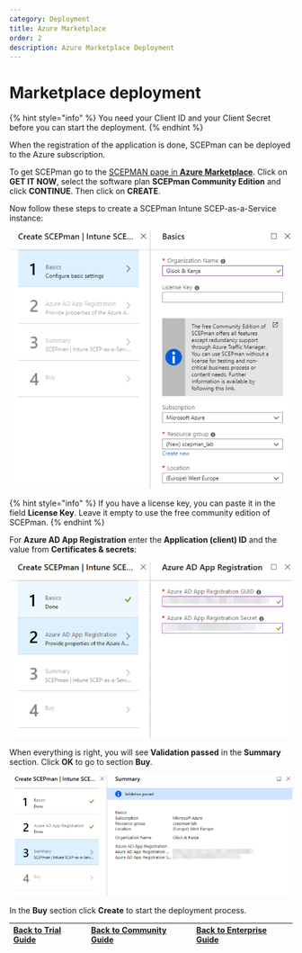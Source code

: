 ```yaml
---
category: Deployment
title: Azure Marketplace
order: 2
description: Azure Marketplace Deployment
---
```


# Marketplace deployment

{% hint style="info" %}
You need your Client ID and your Client Secret before you can start the deployment.
{% endhint %}

When the registration of the application is done, SCEPman can be deployed to the Azure subscription.

To get SCEPman go to the [SCEPMAN page in **Azure Marketplace**](https://azuremarketplace.microsoft.com/en-us/marketplace/apps/gluckkanja.scepman?tab=Overview). Click on **GET IT NOW**, select the software plan **SCEPman Community Edition** and click **CONTINUE**. Then click on **CREATE**.

Now follow these steps to create a SCEPman Intune SCEP-as-a-Service instance:

![](../../.gitbook/assets/scepman19%20%282%29%20%282%29%20%282%29%20%282%29%20%281%29%20%281%29.png)

{% hint style="info" %}
If you have a license key, you can paste it in the field **License Key**. Leave it empty to use the free community edition of SCEPman.
{% endhint %}

For **Azure AD App Registration** enter the **Application \(client\) ID** and the value from **Certificates & secrets**:

![](../../.gitbook/assets/scepman20%20%282%29%20%282%29%20%282%29%20%282%29%20%282%29%20%282%29%20%282%29%20%282%29%20%282%29%20%282%29%20%282%29.png)

When everything is right, you will see **Validation passed** in the **Summary** section. Click **OK** to go to section **Buy**.

![](../../.gitbook/assets/scepman21%20%282%29%20%282%29%20%282%29%20%282%29%20%282%29%20%282%29%20%282%29%20%282%29%20%282%29%20%282%29%20%281%29.png)

In the **Buy** section click **Create** to start the deployment process.

| [Back to Trial Guide](../../getting-started/trial-guide.md#step-2-deploy-scepman-base-services) | [Back to Community Guide](../../getting-started/community-guide.md#step-2-deploy-scepman-base-services) | [Back to Enterprise Guide](../../getting-started/enterprise-guide.md#step-1-azure-app-registration) |
| :--- | :--- | :--- |


